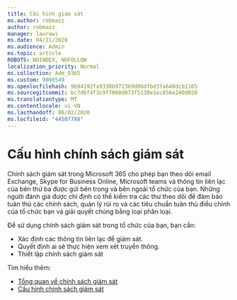 ```yaml
---
title: Cấu hình giám sát
ms.author: robmazz
author: robmazz
manager: laurawi
ms.date: 04/21/2020
ms.audience: Admin
ms.topic: article
ROBOTS: NOINDEX, NOFOLLOW
localization_priority: Normal
ms.collection: Adm_O365
ms.custom: 9000549
ms.openlocfilehash: 9694192fa9338b972369d06dfbd3fa648dcb1165
ms.sourcegitcommit: bc7d6f4f3c9f7060d073f5130e1ec856e248d020
ms.translationtype: MT
ms.contentlocale: vi-VN
ms.lasthandoff: 06/02/2020
ms.locfileid: "44507788"
---
```

# <a name="configure-supervision-policies"></a>Cấu hình chính sách giám sát

Chính sách giám sát trong Microsoft 365 cho phép bạn theo dõi email Exchange, Skype for Business Online, Microsoft teams và thông tin liên lạc của bên thứ ba được gửi bên trong và bên ngoài tổ chức của bạn. Những người đánh giá được chỉ định có thể kiểm tra các thư theo dõi để đảm bảo tuân thủ các chính sách, quản lý rủi ro và các tiêu chuẩn tuân thủ điều chỉnh của tổ chức bạn và giải quyết chúng bằng loại phân loại.

Để sử dụng chính sách giám sát trong tổ chức của bạn, bạn cần:

- Xác định các thông tin liên lạc để giám sát.
- Quyết định ai sẽ thực hiện xem xét truyền thông.
- Thiết lập chính sách giám sát

Tìm hiểu thêm:

- [Tổng quan về chính sách giám sát](https://docs.microsoft.com/microsoft-365/compliance/supervision-policies)
- [Cấu hình chính sách giám sát](https://docs.microsoft.com/microsoft-365/compliance/configure-supervision-policies)
